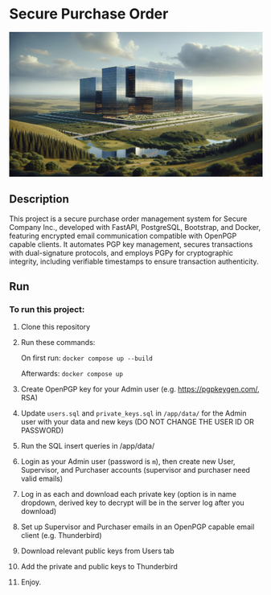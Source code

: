 # Secure Purchase Order

![Secure Company Inc.](app/static/secure_company_inc.jpg)

## Description

This project is a secure purchase order management system for Secure Company Inc., developed with FastAPI, PostgreSQL, Bootstrap, and Docker,
featuring encrypted email communication compatible with OpenPGP capable clients. It automates PGP key management, secures
transactions with dual-signature protocols, and employs PGPy for cryptographic integrity, including verifiable
timestamps to ensure transaction authenticity.

## Run

### To run this project:

1. Clone this repository

2. Run these commands:

   On first run: ```docker compose up --build```

   Afterwards: ```docker compose up```
3. Create OpenPGP key for your Admin user (e.g. https://pgpkeygen.com/, RSA)
4. Update ```users.sql``` and ```private_keys.sql``` in ```/app/data/``` for the Admin user with your data and new
   keys (DO NOT CHANGE THE USER ID OR PASSWORD)
5. Run the SQL insert queries in /app/data/
6. Login as your Admin user (password is ```m```), then create new User, Supervisor, and Purchaser accounts (supervisor
   and purchaser need valid emails)
7. Log in as each and download each private key (option is in name dropdown, derived key to decrypt will be in the
   server log after you download)
8. Set up Supervisor and Purchaser emails in an OpenPGP capable email client (e.g. Thunderbird)
9. Download relevant public keys from Users tab
10. Add the private and public keys to Thunderbird
11. Enjoy.

